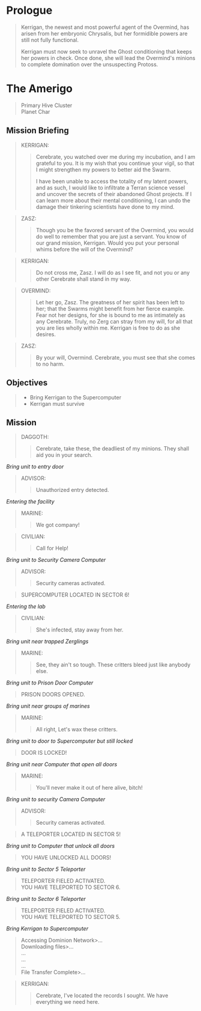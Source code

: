 # Prologue

> Kerrigan, the newest and most powerful agent of the Overmind, has arisen from her embryonic Chrysalis, but her formidible powers are still not fully functional.
>
> Kerrigan must now seek to unravel the Ghost conditioning that keeps her powers in check. Once done, she will lead the Overmind's minions to complete domination over the unsuspecting Protoss.

# The Amerigo

> Primary Hive Cluster  
> Planet Char

## Mission Briefing

> KERRIGAN:
>> Cerebrate, you watched over me during my incubation, and I am grateful to you. It is my wish that you continue your vigil, so that I might strengthen my powers to better aid the Swarm.
>>
>> I have been unable to access the totality of my latent powers, and as such, I would like to infiltrate a Terran science vessel and uncover the secrets of their abandoned Ghost projects. If I can learn more about their mental conditioning, I can undo the damage their tinkering scientists have done to my mind.

> ZASZ:
>> Though you be the favored servant of the Overmind, you would do well to remember that you are just a servant. You know of our grand mission, Kerrigan. Would you put your personal whims before the will of the Overmind?

> KERRIGAN:
>> Do not cross me, Zasz. I will do as I see fit, and not you or any other Cerebrate shall stand in my way.

> OVERMIND:
>> Let her go, Zasz. The greatness of her spirit has been left to her; that the Swarms might benefit from her fierce example. Fear not her designs, for she is bound to me as intimately as any Cerebrate. Truly, no Zerg can stray from my will, for all that you are lies wholly within me. Kerrigan is free to do as she desires.

> ZASZ:
>> By your will, Overmind. Cerebrate, you must see that she comes to no harm.

## Objectives

> - Bring Kerrigan to the Supercomputer
> - Kerrigan must survive

## Mission

> DAGGOTH:
>> Cerebrate, take these, the deadliest of my minions. They shall aid you in your search.

_Bring unit to entry door_

> ADVISOR:
>> Unauthorized entry detected.

_Entering the facility_

> MARINE:
>> We got company!

> CIVILIAN:
>> Call for Help!

_Bring unit to Security Camera Computer_

> ADVISOR:
>> Security cameras activated.

> SUPERCOMPUTER LOCATED IN SECTOR 6!

_Entering the lab_

> CIVILIAN:
>> She's infected, stay away from her.

_Bring unit near trapped Zerglings_

> MARINE:
>> See, they ain't so tough. These critters bleed just like anybody else.

_Bring unit to Prison Door Computer_

> PRISON DOORS OPENED.

_Bring unit near groups of marines_

> MARINE:
>> All right, Let's wax these critters.

_Bring unit to door to Supercomputer but still locked_

> DOOR IS LOCKED!

_Bring unit near Computer that open all doors_

> MARINE:
>> You'll never make it out of here alive, bitch!

_Bring unit to security Camera Computer_

> ADVISOR:
>> Security cameras activated.

> A TELEPORTER LOCATED IN SECTOR 5!

_Bring unit to Computer that unlock all doors_

> YOU HAVE UNLOCKED ALL DOORS!

_Bring unit to Sector 5 Teleporter_

> TELEPORTER FIELED ACTIVATED.  
> YOU HAVE TELEPORTED TO SECTOR 6.

_Bring unit to Sector 6 Teleporter_

> TELEPORTER FIELED ACTIVATED.  
> YOU HAVE TELEPORTED TO SECTOR 5.

_Bring Kerrigan to Supercomputer_

> Accessing Dominion Network>...  
> Downloading files>...  
> ...  
> ...  
> ...  
> File Transfer Complete>...

> KERRIGAN:
>> Cerebrate, I've located the records I sought. We have everything we need here.